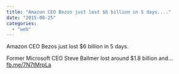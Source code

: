 ```yaml
---
title: "Amazon CEO Bezos just lost $6 billion in 5 days...."
date: "2015-08-25"
categories: 
  - "web"
---
```


Amazon CEO Bezos just lost $6 billion in 5 days.

Former Microsoft CEO Steve Ballmer lost around $1.8 billion and... [fb.me/7N7tMrpLa](http://fb.me/7N7tMrpLa)
